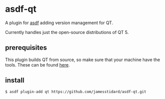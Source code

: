 # asdf-qt
A plugin for [asdf](https://asdf-vm.com) adding version management for QT.

Currently handles just the open-source distributions of QT 5.

## prerequisites
This plugin builds QT from source, so make sure that your machine have the tools. These can be found [here](https://wiki.qt.io/Building_Qt_5_from_Git#System_Requirements).

## install
```sh
$ asdf plugin-add qt https://github.com/jamesstidard/asdf-qt.git
```
